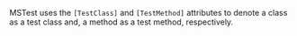 MSTest uses the `[TestClass]` and `[TestMethod]` attributes to denote a class as a test class and, a method as a test method, respectively.